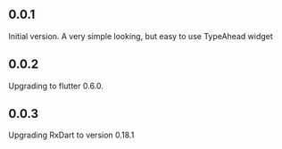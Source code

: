## 0.0.1

Initial version.  A very simple looking, but easy to use TypeAhead widget

## 0.0.2

Upgrading to flutter 0.6.0.

## 0.0.3

Upgrading RxDart to version 0.18.1